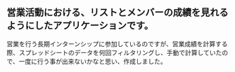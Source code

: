 <h2>営業活動における、リストとメンバーの成績を見れるようにしたアプリケーションです。</h2>

<p>営業を行う長期インターンシップに参加しているのですが、営業成績を計算する際、スプレッドシートのデータを何回フィルタリングし、手動で計算していたので、一度に行う事が出来ないかなと思い、作成しました。</p>
